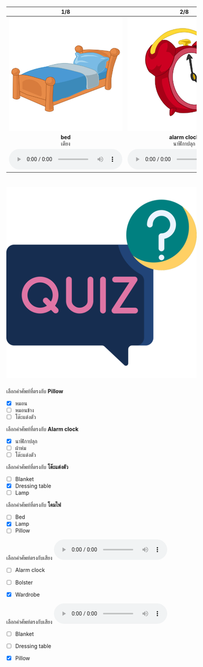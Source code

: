 <div class="carrousel">


|1/8|2/8|3/8|4/8|5/8|6/8|7/8|8/8|
| :----: | :----: | :----: | :----: | :----: | :----: | :----: | :----: |
|![](/media/img/bedroom__bed.svg)|![](/media/img/bedroom__alarm&#x20;clock.svg)|![](/media/img/bedroom__lamp.svg)|![](/media/img/bedroom__dressing&#x20;table.svg)|![](/media/img/bedroom__bolster.svg)|![](/media/img/bedroom__blanket.svg)|![](/media/img/bedroom__pillow.svg)|![](/media/img/bedroom__wardrobe.svg)|
|**bed**<br>เตียง|**alarm clock**<br>นาฬิกาปลุก|**lamp**<br>โคมไฟ|**dressing table**<br>โต๊ะแต่งตัว|**bolster**<br>หมอนข้าง|**blanket**<br>ผ้าห่ม|**pillow**<br>หมอน|**wardrobe**<br>ตู้เสื้อผ้า|
|![](/media/audio/bed.mp3)|![](/media/audio/alarm&#x20;clock.mp3)|![](/media/audio/lamp.mp3)|![](/media/audio/dressing&#x20;table.mp3)|![](/media/audio/bolster.mp3)|![](/media/audio/blanket.mp3)|![](/media/audio/pillow.mp3)|![](/media/audio/wardrobe.mp3)|

</div>



# ![icon](/media/icons/quiz.svg) 


 เลือกคำศัพท์ที่ตรงกับ **Pillow**
 - [x] หมอน
 - [ ] หมอนข้าง
 - [ ] โต๊ะแต่งตัว

 เลือกคำศัพท์ที่ตรงกับ **Alarm clock**
 - [x] นาฬิกาปลุก
 - [ ] ผ้าห่ม
 - [ ] โต๊ะแต่งตัว

 เลือกคำศัพท์ที่ตรงกับ **โต๊ะแต่งตัว**
 - [ ] Blanket
 - [x] Dressing table
 - [ ] Lamp

 เลือกคำศัพท์ที่ตรงกับ **โคมไฟ**
 - [ ] Bed
 - [x] Lamp
 - [ ] Pillow

เลือกคำศัพท์ตรงกับเสียง ![](/media/audio/wardrobe.mp3) 
 - [ ] Alarm clock
 - [ ] Bolster
 - [x] Wardrobe


เลือกคำศัพท์ตรงกับเสียง ![](/media/audio/pillow.mp3) 
 - [ ] Blanket
 - [ ] Dressing table
 - [x] Pillow

